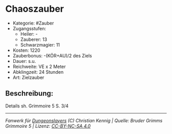 # Chaoszauber

- Kategorie: #Zauber
- Zugangsstufen:
  - Heiler: -
  - Zauberer: 13
  - Schwarzmagier: 11
- Kosten: 1220
- Zauberbonus: -(KÖR+AU)/2 des Ziels
- Dauer: s.u.
- Reichweite: VE x 2 Meter
- Abklingzeit: 24 Stunden
- Art: Zielzauber

## Beschreibung:

Details sh. Grimmoire 5 S. 3/4

---

_Fanwerk für [Dungeonslayers](https://www.dungeonslayers.net/) (C) Christian Kennig | Quelle: Bruder Grimms Grimmoire 5 | Lizenz: [CC-BY-NC-SA 4.0](https://creativecommons.org/licenses/by-nc-sa/4.0/deed.de)_
